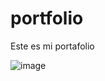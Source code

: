 # portfolio
Este es mi portafolio 

![image](https://user-images.githubusercontent.com/84050237/154737303-5dad445b-be46-4ec0-8fc9-bc45cf47f59f.png)
